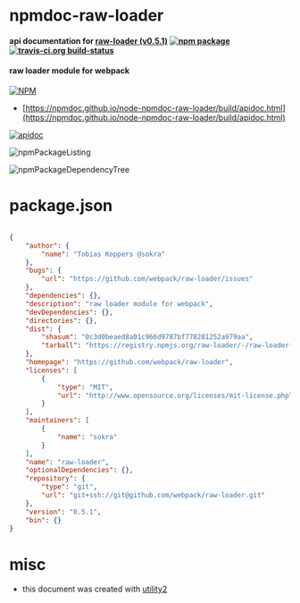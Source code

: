 # npmdoc-raw-loader

#### api documentation for  [raw-loader (v0.5.1)](https://github.com/webpack/raw-loader)  [![npm package](https://img.shields.io/npm/v/npmdoc-raw-loader.svg?style=flat-square)](https://www.npmjs.org/package/npmdoc-raw-loader) [![travis-ci.org build-status](https://api.travis-ci.org/npmdoc/node-npmdoc-raw-loader.svg)](https://travis-ci.org/npmdoc/node-npmdoc-raw-loader)

#### raw loader module for webpack

[![NPM](https://nodei.co/npm/raw-loader.png?downloads=true&downloadRank=true&stars=true)](https://www.npmjs.com/package/raw-loader)

- [https://npmdoc.github.io/node-npmdoc-raw-loader/build/apidoc.html](https://npmdoc.github.io/node-npmdoc-raw-loader/build/apidoc.html)

[![apidoc](https://npmdoc.github.io/node-npmdoc-raw-loader/build/screenCapture.buildCi.browser.%252Ftmp%252Fbuild%252Fapidoc.html.png)](https://npmdoc.github.io/node-npmdoc-raw-loader/build/apidoc.html)

![npmPackageListing](https://npmdoc.github.io/node-npmdoc-raw-loader/build/screenCapture.npmPackageListing.svg)

![npmPackageDependencyTree](https://npmdoc.github.io/node-npmdoc-raw-loader/build/screenCapture.npmPackageDependencyTree.svg)



# package.json

```json

{
    "author": {
        "name": "Tobias Koppers @sokra"
    },
    "bugs": {
        "url": "https://github.com/webpack/raw-loader/issues"
    },
    "dependencies": {},
    "description": "raw loader module for webpack",
    "devDependencies": {},
    "directories": {},
    "dist": {
        "shasum": "0c3d0beaed8a01c966d9787bf778281252a979aa",
        "tarball": "https://registry.npmjs.org/raw-loader/-/raw-loader-0.5.1.tgz"
    },
    "homepage": "https://github.com/webpack/raw-loader",
    "licenses": [
        {
            "type": "MIT",
            "url": "http://www.opensource.org/licenses/mit-license.php"
        }
    ],
    "maintainers": [
        {
            "name": "sokra"
        }
    ],
    "name": "raw-loader",
    "optionalDependencies": {},
    "repository": {
        "type": "git",
        "url": "git+ssh://git@github.com/webpack/raw-loader.git"
    },
    "version": "0.5.1",
    "bin": {}
}
```



# misc
- this document was created with [utility2](https://github.com/kaizhu256/node-utility2)

